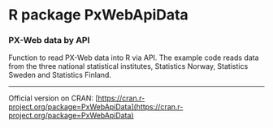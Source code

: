 # R package PxWebApiData

### PX-Web data by API

Function to read PX-Web data into R via API. The example code reads data from the three national statistical institutes, Statistics Norway, Statistics Sweden and Statistics Finland.


-----------
Official version on CRAN: [https://cran.r-project.org/package=PxWebApiData](https://cran.r-project.org/package=PxWebApiData)
